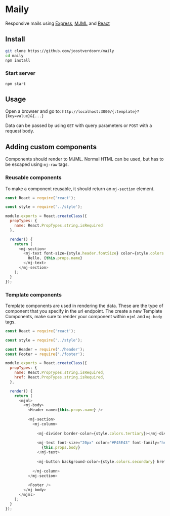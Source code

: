 # Maily

Responsive mails using [Express](https://github.com/expressjs/express), [MJML](https://github.com/mjmlio/mjml) and [React](https://github.com/facebook/react)

## Install
```zsh
git clone https://github.com/joostverdoorn/maily
cd maily
npm install
```
### Start server
`npm start`

## Usage

Open a browser and go to:
`http://localhost:3000/{:template}?{key=value}&{...}`

Data can be passed by using `GET` with query parameters or `POST` with a request body.

## Adding custom components
Components should render to MJML. Normal HTML can be used, but has to be escaped using `mj-raw` tags.

### Reusable components
To make a component reusable, it should return an `mj-section` element.

```javascript
const React = require('react');

const style = require('../style');

module.exports = React.createClass({
  propTypes: {
    name: React.PropTypes.string.isRequired
  },

  render() {
    return (
      <mj-section>
        <mj-text font-size={style.header.fontSize} color={style.colors.primary}>
          Hello, {this.props.name}
        </mj-text>
      </mj-section>
    );
  }
});

```

### Template components

Template components are used in rendering the data. These are the type of component that you specify in the url endpoint. The create a new Template Components, make sure to render your component within `mjml` and `mj-body` tags.

```javascript
const React = require('react');

const style = require('../style');

const Header = require('./header');
const Footer = require('./footer');

module.exports = React.createClass({
  propTypes: {
    name: React.PropTypes.string.isRequired,
    href: React.PropTypes.string.isRequired,
  },

  render() {
    return (
      <mjml>
        <mj-body>
          <Header name={this.props.name} />
  
          <mj-section>
            <mj-column>
  
              <mj-divider border-color={style.colors.tertiary}></mj-divider>
  
              <mj-text font-size="20px" color="#F45E43" font-family="helvetica">
                {this.props.body}
              </mj-text>
  
              <mj-button background-color={style.colors.secondary} href={this.props.href}>Go now!</mj-button>
  
            </mj-column>
          </mj-section>
  
          <Footer />
        </mj-body>
      </mjml>
    );
  }
});

```
